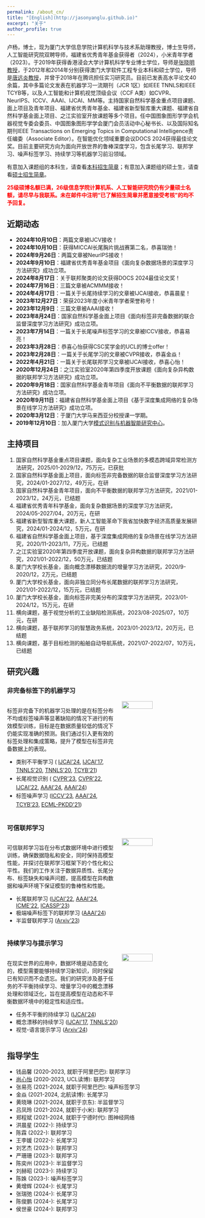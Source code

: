 ```yaml
---
permalink: /about_cn/
title: "[English](http://jasonyanglu.github.io)"
excerpt: "关于"
author_profile: true
---
```


卢杨，博士，现为厦门大学信息学院计算机科学与技术系助理教授，博士生导师，人工智能研究院双聘导师，福建省优秀青年基金获得者（2024），小米青年学者（2023）。于2019年获得香港浸会大学计算机科学专业博士学位，导师是[张晓明教授](http://www.comp.hkbu.edu.hk/~ymc/)，于2012年和2014年分别获得澳门大学软件工程专业本科和硕士学位，导师是[唐远炎教授](https://www.fst.um.edu.mo/personal/yytang/)，并曾于2018年在腾讯担任实习研究员。目前已发表高水平论文40余篇，其中多篇论文发表在机器学习一流期刊（JCR 1区）如IEEE TNNLS和IEEE TCYB等，以及人工智能和计算机视觉顶级会议（CCF A类）如CVPR、NeurIPS、ICCV、AAAI、IJCAI、MM等。主持国家自然科学基金重点项目课题、面上项目及青年项目、福建省优秀青年基金、福建省新型智库重大课题、福建省自然科学基金面上项目、之江实验室开放课题等多个项目。任中国图象图形学学会机器视觉专委会委员、中国图象图形学学会厦门会员活动中心秘书长、以及国际知名期刊IEEE Transactions on Emerging Topics in Computational Intelligence责任编委（Associate Editor）。在智能优化领域重要会议DOCS 2024获得最佳论文奖。目前主要研究方向为面向开放世界的鲁棒深度学习，包含长尾学习、联邦学习、噪声标签学习、持续学习等机器学习前沿领域。

有意加入课题组的本科生，请查看[本科招生简章](http://jasonyanglu.github.io/undergraduate)；有意加入课题组的硕士生，请查看[硕士招生简章](http://jasonyanglu.github.io/postgraduate)。

<span style="color:red">**25级硕博名额已满，26级信息学院计算机系、人工智能研究院仍有少量硕士名额，请尽早与我联系。未在邮件中注明“已了解招生简章并愿意接受考核”的均不予回复。**</span>


## 近期动态

* **2024年10月10日**：两篇文章被IJCV接收！
* **2024年10月10日**：获得MICCAI长尾胸片挑战赛第二名，恭喜瑞弛！
* **2024年9月26日**：两篇文章被NeurIPS接收！
* **2024年9月10日**：福建省优秀青年基金项目《面向复杂数据场景的深度学习方法研究》成功立项。
* **2024年8月17日**：关于联邦聚类的论文获得DOCS 2024最佳论文奖！
* **2024年7月16日**：三篇文章被ACMMM接收！
* **2024年4月17日**：一篇关于长尾持续学习的文章被IJCAI接收，恭喜晨星！
* **2023年12月27日**：荣获2023年度小米青年学者荣誉称号！
* **2023年12月9日**：三篇文章被AAAI接收！
* **2023年8月24日**：国家自然科学基金面上项目《面向标签非完备数据的联合监督深度学习方法研究》成功立项。
* **2023年7月14日**：一篇关于长尾噪声标签学习的文章被ICCV接收，恭喜易亮！
* **2023年3月28日**：恭喜心怡获得CSC奖学金的UCL的博士offer！
* **2023年2月28日**：一篇关于长尾学习的文章被CVPR接收，恭喜金焱！
* **2022年4月21日**：一篇关于长尾联邦学习文章被IJCAI接收，恭喜心怡！
* **2020年12月24日**：之江实验室2020年第四季度开放课题《面向复杂异构数据的联邦学习方法研究》成功立项。
* **2020年9月18日**：国家自然科学基金青年项目《面向不平衡数据的联邦学习方法研究》成功立项。
* **2020年9月11日**：福建省自然科学基金面上项目《基于深度集成网络的复杂场景在线学习方法研究》成功立项。
* **2020年3月12日**：于厦门大学马来西亚分校授课一学期。
* **2019年12月10日**：加入厦门大学[模式识别与机器智能研究中心](http://pami.xmu.edu.cn/)。



## 主持项目

1. 国家自然科学基金重点项目课题，面向复杂工业场景的多模态跨域异常检测方法研究，2025/01-2029/12，75万元，已获批
2. 国家自然科学基金面上项目，面向标签非完备数据的联合监督深度学习方法研究，2024/01-2027/12，49万元，在研
3. 国家自然科学基金青年项目，面向不平衡数据的联邦学习方法研究，2021/01-2023/12，24万元，已结题
4. 福建省优秀青年科学基金，面向复杂数据场景的深度学习方法研究，2024/05-2027/04，20万元，在研
5. 福建省新型智库重大课题，新人工智能革命下我省加快数字经济高质量发展研究，2024/01-2024/12，5万元，在研
6. 福建省自然科学基金面上项目，基于深度集成网络的复杂场景在线学习方法研究，2020/11-2023/11，7万元，已结题
7. 之江实验室2020年第四季度开放课题，面向复杂异构数据的联邦学习方法研究，2021/01-2022/12，50万元，已结题
8. 厦门大学校长基金，面向概念漂移数据流的增量学习方法研究，2020/9-2020/12，2万元，已结题
9. 厦门大学校长基金，面向非独立同分布长尾数据的联邦学习方法研究，2021/01-2022/12，15万元，已结题
10. 厦门大学校长基金，面向标签非完美分布的深度学习方法研究，2023/01-2024/12，15万元，在研
11. 横向课题，基于视觉分析的工业缺陷检测系统，2023/08-2025/07，10万元，在研
12. 横向课题，基于联邦学习的智慧政务系统，2023/01-2023/12，20万元，已结题
13. 横向课题，基于目标检测的船舶自动导航系统，2021/07-2022/07，10万元，已结题



## 研究兴趣

### 非完备标签下的机器学习

<div style="display: flex; align-items: flex-start;"> 
    <div style="flex: 1;">         
        <p>             
    标签非完备下的机器学习处理的是在标签分布不均或标签噪声等显著缺陷的情况下进行的有效模型训练，目标是在数据质量较低的情况下仍能实现准确的预测。我们通过引入更有效的标签处理和集成策略，提升了模型在标签非完备数据上的表现。     
        </p>     
        <ul style="line-height: 1.6;">
            <li>类别不平衡学习 (
                <a href="https://arxiv.org/abs/2404.14721">IJCAI'24</a>, 
                <a href="https://www.ijcai.org/Proceedings/2017/0333.pdf">IJCAI'17</a>, 
                <a href="https://ieeexplore.ieee.org/document/8890005">TNNLS'20</a>, 
                <a href="https://ieeexplore.ieee.org/document/8924892">TNNLS'20</a>, 
                <a href="https://ieeexplore.ieee.org/document/8725928">TCYB'21</a>)
            </li>
            <li>长尾视觉识别 (
                <a href="https://openaccess.thecvf.com/content/CVPR2023/html/Jin_Long-Tailed_Visual_Recognition_via_Self-Heterogeneous_Integration_With_Knowledge_Excavation_CVPR_2023_paper.html">CVPR'23</a>, 
                <a href="https://openaccess.thecvf.com/content/CVPR2022/html/Li_Long-Tailed_Visual_Recognition_via_Gaussian_Clouded_Logit_Adjustment_CVPR_2022_paper.html">CVPR'22</a>, 
                <a href="https://www.ijcai.org/proceedings/2022/308">IJCAI'22</a>, 
                <a href="https://ojs.aaai.org/index.php/AAAI/article/view/29262">AAAI'24</a>, 
                <a href="https://ojs.aaai.org/index.php/AAAI/article/view/29416">AAAI'24</a>)
            </li>
            <li>标签噪声学习 (<a href="https://openaccess.thecvf.com/content/ICCV2023/html/Lu_Label-Noise_Learning_with_Intrinsically_Long-Tailed_Data_ICCV_2023_paper.html">ICCV'23</a>, 
                <a href="https://ojs.aaai.org/index.php/AAAI/article/view/29329">AAAI'24</a>, 
                <a href="https://ieeexplore.ieee.org/document/9780248">TCYB'23</a>, 
                <a href="https://link.springer.com/chapter/10.1007/978-3-030-86523-8_44">ECML-PKDD'21</a>)
            </li>
        </ul>
    </div>     
    <img src="https://jasonyanglu.github.io/images/machine_learning_with_incomplete_labels.jpg" style="width: 40%; margin-left: 10px;">
</div>





### 可信联邦学习

<div style="display: flex; align-items: flex-start;">   
    <div style="flex: 1;">         
        <p>             
    可信联邦学习旨在分布式数据环境中进行模型训练，确保数据隐私和安全，同时保持高模型性能，并探讨在联邦学习框架下的个性化和公平性。我们的工作关注于数据异质性、长尾分布、标签缺失和噪声问题，提高模型在异构数据和噪声环境下保证模型的鲁棒性和性能。
        </p>
        <ul>
            <li>长尾联邦学习 
                (<a href="https://www.ijcai.org/proceedings/2022/308">IJCAI'22</a>, 
                 <a href="https://ojs.aaai.org/index.php/AAAI/article/view/29416">AAAI'24</a>, 
                 <a href="https://arxiv.org/abs/2205.00172">ICME'22</a>, 
                 <a href="https://arxiv.org/abs/2303.15168">ICASSP'23</a>)
            </li>
            <li>极端噪声标签下的联邦学习 
                (<a href="https://ojs.aaai.org/index.php/AAAI/article/view/29329">AAAI'24</a>)
            </li>
            <li>半监督联邦学习 
                (<a href="https://arxiv.org/abs/2303.02445">Arxiv'23</a>)
            </li>
        </ul>
    </div>     
    <img src="https://jasonyanglu.github.io/images/trustworthy_federated_learning.jpg" style="width: 40%;  margin-left: 10px;"> 
</div>





### 持续学习与提示学习

<div style="display: flex; align-items: flex-start;"> 
    <div style="flex: 1;">         
        <p>             
    在现实世界的应用中，数据环境是动态变化的，模型需要能够持续学习新知识，同时保留已有知识而不会遗忘。我们的研究涉及基于任务的不平衡持续学习、增量学习中的概念漂移处理和领域泛化，旨在提高模型在动态和不平衡数据环境中的稳定性和适应性。
        </p>    
            <ul>
                <li>任务不平衡的持续学习 
                    (<a href="https://arxiv.org/abs/2404.14721">IJCAI'24</a>)
                </li>
                <li>概念漂移的持续学习 
                    (<a href="https://www.ijcai.org/Proceedings/2017/0333.pdf">IJCAI'17</a>, 
                     <a href="https://ieeexplore.ieee.org/document/8924892">TNNLS'20</a>)
                </li>
                <li>视觉-语言提示学习 
                    (<a href="https://arxiv.org/abs/2404.18758">Arxiv'24</a>)
                </li>
            </ul>
    </div>     
    <img src="https://jasonyanglu.github.io/images/continual_learning_and_prompt_learning.jpg" style="width: 40%; margin-left: 10px;"> 
</div>





## 指导学生

* 钱品馨 (2020-2023, 就职于阿里巴巴): 联邦学习
* [尚心怡](https://shangxinyi.github.io/) (2020-2023, UCL读博): 联邦学习
* 张易亮 (2021-2024, 就职于阿里巴巴): 噪声标签学习
* 金焱 (2021-2024, 北航读博): 长尾学习
* 黄晓琳 (2021-2024, 就职于京东): 半监督学习
* 吕凤玲 (2021-2024, 就职于小米): 联邦学习
* 郑程斌 (2021-2024, 就职于宁德时代): 图神经网络
* 洪晨星 (2022-): 持续学习
* 陈霖 (2022-): 联邦学习
* 王李媛 (2022-): 长尾学习
* 刘艺杰 (2023-): 联邦学习
* 严珊珊 (2023-): 联邦学习
* 陈奕州 (2023-): 半监督学习
* 刘赫昭 (2023-): 持续学习
* 陈姝 (2023-): 噪声标签学习
* 黄增辉 (2024-): 长尾学习
* 张瑞弛 (2024-): 长尾学习
* 陈俊鹏 (2024-): 长尾学习
* 侯世豪 (2024-): 联邦学习